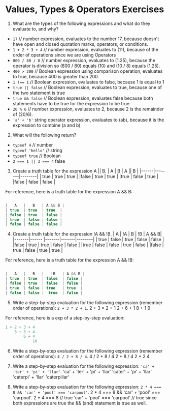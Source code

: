 # Values, Types & Operators Exercises

1. What are the types of the following expressions and what do they evaluate to, and why?
* `17` // number expression, evaluates to the number 17, because doesn't have open and closed quotation marks, operators, or conditions.
* `1 + 2 * 3 + 4` // number expression, evaluates to (11), because of the order of operations since we are using Operators
* `800 / 80 / 8` // number expression, evaluates to (1.25), because the operator is division so (800 / 80) equals (10) and (10 / 8) equals (1.25).
* `400 > 200` // Boolean expression using comparison operation, evaluates to true, because 400 is greater than 200.
* `1 !== 1` // Boolean expression, evaluates to false, because 1 is equal to 1
* `true || false` // Boolean expression, evaluates to true, because one of the two statement is true
* `true && false` // Boolean expression, evaluates false because both statements have to be true for the expression to be true.
* `20 % 6` // number expression, evaluates to 2, because 2 is the remainder of (20/6).
* `'a' + 'b'` string operator expression, evaluates to (ab), because it is the expression to combine (a and b)

2. What will the following return?
* `typeof 4` // number
*  `typeof 'hello'` // string
*  `typeof true` // Boolean
* `2 === 1 || 3 === 4` false

3. Create a truth table for the expression A || B.
|  A   |   B    | A || B |
|------|--------|--------|
| true | true   | true   |
|false | true   | true   |
|true  | false  | true   |
|false | false  | false  |

For reference, here is a truth table for the expression A && B:

``` js

|   A   |   B   | A && B |
| true  | true  | true  |
| false | true  | false |
| true  | false | false |
| false | false | false |

```
4. Create a truth table for the expression !A && !B.
|  A    |  !A   |  B    | !B    |  A && B|
|-------|------ |-------|-------|--------|
| true  | false |  true | false | false  |
|false  | true  | true  | false | false  |
|true   | false | false | true  | false  |
|false  | true  | false | true  | true   |


For reference, here is a truth table for the expression A && !B:

``` js

|   A   |   B   |   !B   | A && B |
| true  | true  | false  | false |
| false | true  | false  | false |
| true  | false | true   | true  |
| false | false |  true  | false |

```
5. Write a step-by-step evaluation for the following expression (remember order of operations): `2 + 3 * 2 + 1`.
2 + 3 * 2 + 1
    2 + 6 + 1
        8 + 1
            9


  For reference, here is a exp of a step-by-step evaluation:
  ```js
  1 + 2 + 3 + 4
      3 + 3 + 4
          6 + 4
              10
  ```

 6. Write a step-by-step evaluation for the following expression (remember order of operations): `4 / 2 + 8 / 4`.
  4 / 2 + 8 / 4
      2 + 8 / 4
          2 + 2
              4
 7. Write a step-by-step evaluation for the following expression: `'ca' + 'ter' + 'pi' + 'llar'`. 
 'ca' + 'ter' + 'pi' + 'llar'
        'cater' + 'pi' + 'llar'
                  'caterpi' + 'llar'
                              'caterpillar'

 8. Write a step-by-step evaluation for the following expression: `2 * 4 === 8 && 'car' + 'pool' === 'carpool'`.
     2 * 4 === 8 && 'car' + 'pool' === 'carpool'.
           2 * 4 === 8 // true
           'car' + 'pool' === 'carpool' // true
    since both expressions are true the && (and) statement is true as well.
